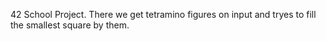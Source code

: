 42 School Project.
There we get tetramino figures on input and tryes to fill the smallest square by them.
